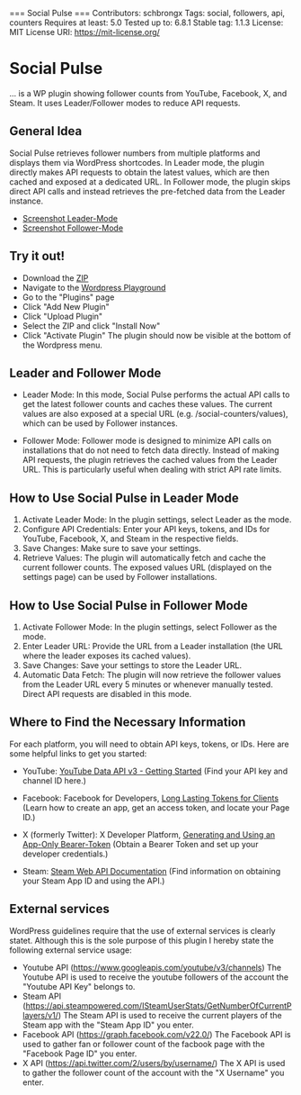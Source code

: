 === Social Pulse ===
Contributors: schbrongx
Tags: social, followers, api, counters
Requires at least: 5.0
Tested up to: 6.8.1
Stable tag: 1.1.3
License: MIT
License URI: https://mit-license.org/

# Social Pulse
... is a WP plugin showing follower counts from YouTube, Facebook, X, and Steam. It uses Leader/Follower modes to reduce API requests.

## General Idea
Social Pulse retrieves follower numbers from multiple platforms and displays them via WordPress shortcodes. In Leader mode, the plugin directly makes API requests to obtain the latest values, which are then cached and exposed at a dedicated URL. In Follower mode, the plugin skips direct API calls and instead retrieves the pre-fetched data from the Leader instance.
* [Screenshot Leader-Mode](assets/screenshot-leader-mode.png)
* [Screenshot Follower-Mode](assets/screenshot-follower-mode.png)

## Try it out!
* Download the [ZIP](https://github.com/schbrongx/social-pulse/releases/download/v1.1.3/social-pulse-v1.1.3.zip)
* Navigate to the [Wordpress Playground](https://playground.wordpress.net/)
* Go to the "Plugins" page
* Click "Add New Plugin"
* Click "Upload Plugin"
* Select the ZIP and click "Install Now"
* Click "Activate Plugin"
The plugin should now be visible at the bottom of the Wordpress menu.

## Leader and Follower Mode
* Leader Mode:
In this mode, Social Pulse performs the actual API calls to get the latest follower counts and caches these values. The current values are also exposed at a special URL (e.g. /social-counters/values), which can be used by Follower instances.

* Follower Mode:
Follower mode is designed to minimize API calls on installations that do not need to fetch data directly. Instead of making API requests, the plugin retrieves the cached values from the Leader URL. This is particularly useful when dealing with strict API rate limits.

## How to Use Social Pulse in Leader Mode
1. Activate Leader Mode:
In the plugin settings, select Leader as the mode.
2. Configure API Credentials:
Enter your API keys, tokens, and IDs for YouTube, Facebook, X, and Steam in the respective fields.
3. Save Changes:
Make sure to save your settings.
4. Retrieve Values:
The plugin will automatically fetch and cache the current follower counts. The exposed values URL (displayed on the settings page) can be used by Follower installations.

## How to Use Social Pulse in Follower Mode
1. Activate Follower Mode:
In the plugin settings, select Follower as the mode.
2. Enter Leader URL:
Provide the URL from a Leader installation (the URL where the leader exposes its cached values).
3. Save Changes:
Save your settings to store the Leader URL.
4. Automatic Data Fetch:
The plugin will now retrieve the follower values from the Leader URL every 5 minutes or whenever manually tested. Direct API requests are disabled in this mode.

## Where to Find the Necessary Information
For each platform, you will need to obtain API keys, tokens, or IDs. Here are some helpful links to get you started:

* YouTube:
[YouTube Data API v3 - Getting Started](https://developers.google.com/youtube/v3/getting-started)
(Find your API key and channel ID here.)

* Facebook:
Facebook for Developers, [Long Lasting Tokens for Clients](https://developers.facebook.com/docs/facebook-login/guides/access-tokens/get-long-lived/#long-via-code)
(Learn how to create an app, get an access token, and locate your Page ID.)

* X (formerly Twitter):
X Developer Platform, [Generating and Using an App-Only Bearer-Token](https://docs.x.com/resources/fundamentals/authentication/oauth-2-0/bearer-tokens)
(Obtain a Bearer Token and set up your developer credentials.)

* Steam:
[Steam Web API Documentation](https://steamcommunity.com/dev)
(Find information on obtaining your Steam App ID and using the API.)

## External services
WordPress guidelines require that the use of external services is clearly statet. Although this is the sole purpose of this plugin I hereby state the following external service usage:
* Youtube API (https://www.googleapis.com/youtube/v3/channels)
The Youtube API is used to receive the youtube followers of the account the "Youtube API Key" belongs to.
* Steam API (https://api.steampowered.com/ISteamUserStats/GetNumberOfCurrentPlayers/v1/)
The Steam API is used to receive the current players of the Steam app with the "Steam App ID" you enter.
* Facebook API (https://graph.facebook.com/v22.0/)
The Facebook API is used to gather fan or follower count of the facbook page with the "Facebook Page ID" you enter.
* X API (https://api.twitter.com/2/users/by/username/)
The X API is used to gather the follower count of the account with the "X Username" you enter.
